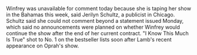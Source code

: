 Winfrey was unavailable for comment today because she is taping her show in the Bahamas this week, said Jerilyn Schultz, a publicist in Chicago.
Schultz said she could not comment beyond a statement issued Monday, which said no announcements were planned on whether Winfrey would continue the show after the end of her current contract.
"I Know This Much Is True" shot to No. 1 on the bestseller lists soon after Lamb's recent appearance on Oprah's show.
